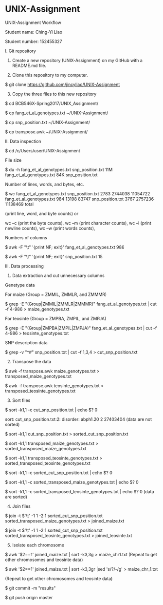 # UNIX-Assignment
UNIX-Assignment Workflow


Student name: Ching-Yi Liao

Student number: 152455327


I.	Git repository

1.	Create a new repository (UNIX-Assignment) on my GitHub with a README.md file.

2.	Clone this repository to my computer.

$ git clone https://github.com/jincyliao/UNIX-Assignment

3.	Copy the three files to this new repository

$ cd BCB546X-Spring2017/UNIX_Assignment/

$ cp fang_et_al_genotypes.txt ~/UNIX-Assignment/

$ cp snp_position.txt ~/UNIX-Assignment/

$ cp transpose.awk ~/UNIX-Assignment/


II.	Data inspection

$ cd /c/Users/user/UNIX-Assignment


File size

$ du -h fang_et_al_genotypes.txt snp_position.txt
11M     fang_et_al_genotypes.txt
84K     snp_position.txt


Number of lines, words, and bytes, etc.

$ wc fang_et_al_genotypes.txt snp_position.txt
    2783  2744038 11054722 fang_et_al_genotypes.txt
     984    13198    83747 snp_position.txt
    3767  2757236 11138469 total

(print line, word, and byte counts) or


wc –c (print the byte counts), wc –m (print character counts), wc –l (print newline counts), wc –w (print words counts),


Numbers of columns

$ awk -F "\t" '{print NF; exit}' fang_et_al_genotypes.txt
986

$ awk -F "\t" '{print NF; exit}' snp_position.txt
15

III.	Data processing

1.	Data extraction and cut unnecessary columns

Genetype data

For maize (Group = ZMMIL, ZMMLR, and ZMMMR)

$ grep -E "(Group|ZMMIL|ZMMLR|ZMMMR)" fang_et_al_genotypes.txt | cut -f 4-986 > maize_genotypes.txt


For teosinte (Group = ZMPBA, ZMPIL, and ZMPJA)

$ grep -E "(Group|ZMPBA|ZMPIL|ZMPJA)" fang_et_al_genotypes.txt | cut -f 4-986 > teosinte_genotypes.txt


SNP description data

$ grep -v "^#" snp_position.txt | cut -f 1,3,4 > cut_snp_position.txt

2.	Transpose the data

$ awk -f transpose.awk maize_genotypes.txt > transposed_maize_genotypes.txt

$ awk -f transpose.awk teosinte_genotypes.txt > transposed_teosinte_genotypes.txt

3.	Sort files

$ sort -k1,1 -c cut_snp_position.txt | echo $?
0

sort: cut_snp_position.txt:2: disorder: abph1.20        2       27403404
(data are not sorted)


$ sort -k1,1 cut_snp_position.txt > sorted_cut_snp_position.txt

$ sort -k1,1 transposed_maize_genotypes.txt > sorted_transposed_maize_genotypes.txt

$ sort -k1,1 transposed_teosinte_genotypes.txt > sorted_transposed_teosinte_genotypes.txt


$ sort -k1,1 -c sorted_cut_snp_position.txt | echo $?
0

$ sort -k1,1 -c sorted_transposed_maize_genotypes.txt | echo $?
0

$ sort -k1,1 -c sorted_transposed_teosinte_genotypes.txt | echo $?
0
(data are sorted)

4.	Join files

$ join -t $'\t' -1 1 -2 1 sorted_cut_snp_position.txt sorted_transposed_maize_genotypes.txt > joined_maize.txt    

$ join -t $'\t' -1 1 -2 1 sorted_cut_snp_position.txt sorted_transposed_teosinte_genotypes.txt > joined_teosinte.txt

5.	Isolate each chromosome 

$ awk '$2==1' joined_maize.txt | sort -k3,3g > maize_chr1.txt
(Repeat to get other chromosomes and teosinte data)


$ awk '$2==1' joined_maize.txt | sort -k3,3gr |sed 's/?/-/g' > maize_chr_1.txt

(Repeat to get other chromosomes and teosinte data)


$ git commit -m "results"

$ git push origin master


